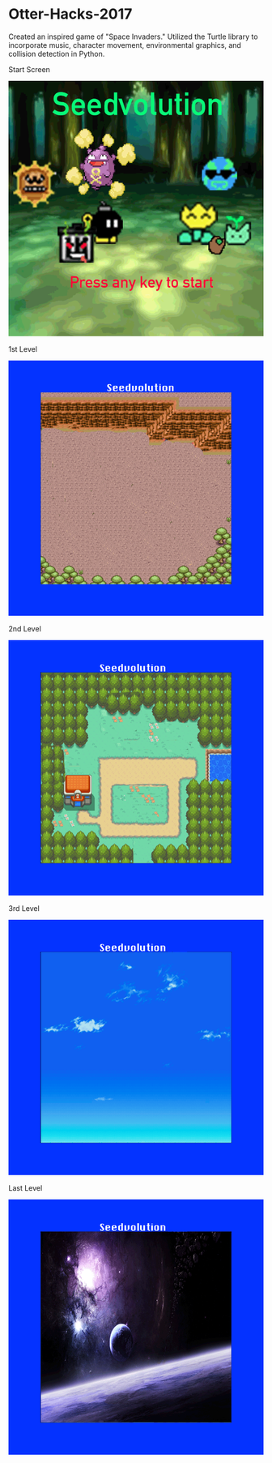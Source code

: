 # Otter-Hacks-2017

Created an inspired game of "Space Invaders." Utilized the Turtle library to incorporate music, character movement, environmental graphics, and collision detection in Python.

Start Screen

![](https://github.com/resteybar/Otter-Hacks-2017/blob/master/startScreen.gif)

1st Level

![](https://github.com/resteybar/Otter-Hacks-2017/blob/master/space_invaders_background.gif)

2nd Level

![](https://github.com/resteybar/Otter-Hacks-2017/blob/master/pokemon.gif)

3rd Level

![](https://github.com/resteybar/Otter-Hacks-2017/blob/master/sky.gif)

Last Level

![](https://github.com/resteybar/Otter-Hacks-2017/blob/master/space.gif)
